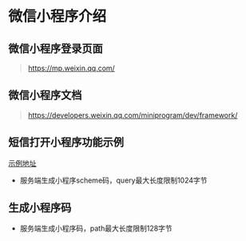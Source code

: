 

# 微信小程序介绍

## 微信小程序登录页面

> https://mp.weixin.qq.com/

## 微信小程序文档

> https://developers.weixin.qq.com/miniprogram/dev/framework/

## 短信打开小程序功能示例

[示例地址](https://postpay-2g5hm2oxbbb721a4-1258211818.tcloudbaseapp.com/jump-mp.html)

- 服务端生成小程序scheme码，query最大长度限制1024字节

## 生成小程序码

- 服务端生成小程序码，path最大长度限制128字节